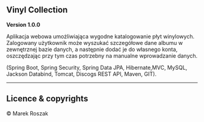 ## Vinyl Collection

**Version 1.0.0**

Aplikacja webowa umożliwiająca wygodne
katalogowanie płyt winylowych. Zalogowany
użytkownik może wyszukać szczegółowe dane albumu
w zewnętrznej bazie danych, a następnie dodać je do
własnego konta, oszczędzając przy tym czas potrzebny
na manualne wprowadzanie danych.

(Spring Boot, Spring Security, Spring Data JPA, Hibernate,MVC, MySQL, Jackson Databind, Tomcat, Discogs REST API, Maven, GIT).

---

## Licence & copyrights

© Marek Roszak
